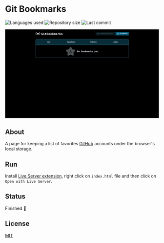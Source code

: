 # Git Bookmarks

![Languages used](https://img.shields.io/github/languages/count/isadfrn/git-bookmarks?style=flat-square)
![Repository size](https://img.shields.io/github/repo-size/isadfrn/git-bookmarks?style=flat-square)
![Last commit](https://img.shields.io/github/last-commit/isadfrn/git-bookmarks?style=flat-square)

![A responsive GitHub bookmark list](./assets/img/demo.gif)

## About

A page for keeping a list of favorites [GitHub](https://github.com/) accounts under the browser's local storage.

## Run

Install [Live Server extension](https://marketplace.visualstudio.com/items?itemName=ritwickdey.LiveServer), right click on `index.html` file and then click on `Open with Live Server`.

## Status

Finished 🛑

## License

[MIT](./LICENSE)
